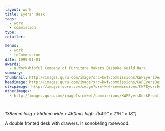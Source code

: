 ```yaml
---
layout: work
title: Eyers' desk
tags:
  - work
  - commission
type:
retailer:

menus:
  - work
  - toCommission
date: 1999-01-01
awards:
  - a Workshipful Company of Furniture Makers Bespoke Guild Mark
summary:
thumbnail: http://images.quru.com/image?src=kwf/commissions/KWFEyersDeskBack.tif&right=0.90938&left=0.0875
headimage: http://images.quru.com/image?src=kwf/commissions/KWFEyersDeskBack.tif
stripimage: http://images.quru.com/image?src=kwf/commissions/KWFEyersDeskBack.tif&top=0.229&bottom=0.695
otherimages:
  - http://images.quru.com/image?src=kwf/commissions/KWFEyersDeskFront.tif

---
```

_1385mm long x 550mm wide x 460mm high. (54&frac12;” x 21&frac12;” x 18”)_

A double fronted desk with drawers. In sonokeling rosewood.
